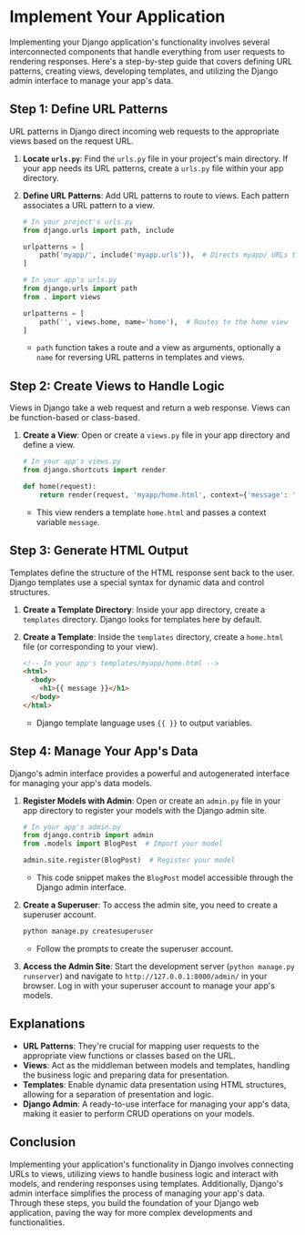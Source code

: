 # Implement Your Application

Implementing your Django application's functionality involves several interconnected components that handle everything from user requests to rendering responses. Here's a step-by-step guide that covers defining URL patterns, creating views, developing templates, and utilizing the Django admin interface to manage your app's data.

## Step 1: Define URL Patterns

URL patterns in Django direct incoming web requests to the appropriate views based on the request URL.

1. **Locate `urls.py`**: Find the `urls.py` file in your project's main directory. If your app needs its URL patterns, create a `urls.py` file within your app directory.

2. **Define URL Patterns**: Add URL patterns to route to views. Each pattern associates a URL pattern to a view.

   ```python
   # In your project's urls.py
   from django.urls import path, include

   urlpatterns = [
       path('myapp/', include('myapp.urls')),  # Directs myapp/ URLs to the urls.py in the myapp directory
   ]
   ```

   ```python
   # In your app's urls.py
   from django.urls import path
   from . import views

   urlpatterns = [
       path('', views.home, name='home'),  # Routes to the home view
   ]
   ```

   - `path` function takes a route and a view as arguments, optionally a `name` for reversing URL patterns in templates and views.

## Step 2: Create Views to Handle Logic

Views in Django take a web request and return a web response. Views can be function-based or class-based.

1. **Create a View**: Open or create a `views.py` file in your app directory and define a view.

   ```python
   # In your app's views.py
   from django.shortcuts import render

   def home(request):
       return render(request, 'myapp/home.html', context={'message': 'Hello, Django!'})
   ```

   - This view renders a template `home.html` and passes a context variable `message`.

## Step 3: Generate HTML Output

Templates define the structure of the HTML response sent back to the user. Django templates use a special syntax for dynamic data and control structures.

1. **Create a Template Directory**: Inside your app directory, create a `templates` directory. Django looks for templates here by default.

2. **Create a Template**: Inside the `templates` directory, create a `home.html` file (or corresponding to your view).

   ```html
   <!-- In your app's templates/myapp/home.html -->
   <html>
     <body>
       <h1>{{ message }}</h1>
     </body>
   </html>
   ```

   - Django template language uses `{{ }}` to output variables.

## Step 4: Manage Your App's Data

Django's admin interface provides a powerful and autogenerated interface for managing your app's data models.

1. **Register Models with Admin**: Open or create an `admin.py` file in your app directory to register your models with the Django admin site.

   ```python
   # In your app's admin.py
   from django.contrib import admin
   from .models import BlogPost  # Import your model

   admin.site.register(BlogPost)  # Register your model
   ```

   - This code snippet makes the `BlogPost` model accessible through the Django admin interface.

2. **Create a Superuser**: To access the admin site, you need to create a superuser account.

   ```bash
   python manage.py createsuperuser
   ```

   - Follow the prompts to create the superuser account.

3. **Access the Admin Site**: Start the development server (`python manage.py runserver`) and navigate to `http://127.0.0.1:8000/admin/` in your browser. Log in with your superuser account to manage your app's models.

## Explanations

- **URL Patterns**: They're crucial for mapping user requests to the appropriate view functions or classes based on the URL.
- **Views**: Act as the middleman between models and templates, handling the business logic and preparing data for presentation.
- **Templates**: Enable dynamic data presentation using HTML structures, allowing for a separation of presentation and logic.
- **Django Admin**: A ready-to-use interface for managing your app's data, making it easier to perform CRUD operations on your models.

## Conclusion

Implementing your application's functionality in Django involves connecting URLs to views, utilizing views to handle business logic and interact with models, and rendering responses using templates. Additionally, Django's admin interface simplifies the process of managing your app's data. Through these steps, you build the foundation of your Django web application, paving the way for more complex developments and functionalities.
